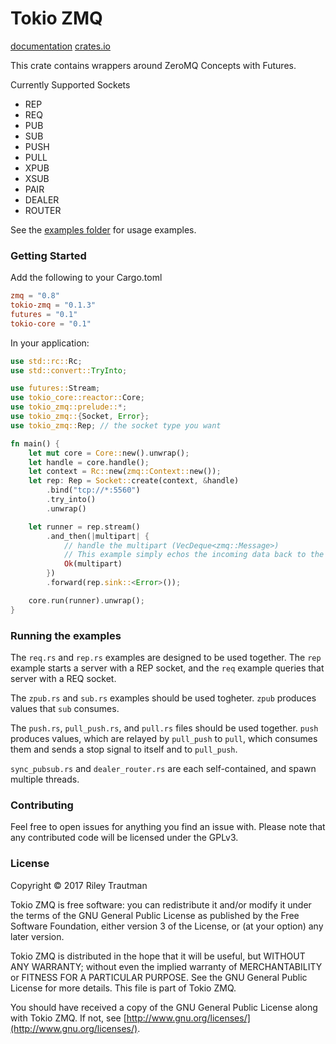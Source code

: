 # Tokio ZMQ

[documentation](https://docs.rs/tokio-zmq/0.1.0/tokio_zmq/)
[crates.io](https://crates.io/crates/tokio-zmq)

This crate contains wrappers around ZeroMQ Concepts with Futures.

Currently Supported Sockets
 - REP
 - REQ
 - PUB
 - SUB
 - PUSH
 - PULL
 - XPUB
 - XSUB
 - PAIR
 - DEALER
 - ROUTER

See the [examples folder](https://github.com/asonix/zmq-futures/tree/master/examples) for usage examples.

### Getting Started

Add the following to your Cargo.toml
```toml
zmq = "0.8"
tokio-zmq = "0.1.3"
futures = "0.1"
tokio-core = "0.1"
```

In your application:
```rust
use std::rc::Rc;
use std::convert::TryInto;

use futures::Stream;
use tokio_core::reactor::Core;
use tokio_zmq::prelude::*;
use tokio_zmq::{Socket, Error};
use tokio_zmq::Rep; // the socket type you want

fn main() {
    let mut core = Core::new().unwrap();
    let handle = core.handle();
    let context = Rc::new(zmq::Context::new());
    let rep: Rep = Socket::create(context, &handle)
        .bind("tcp://*:5560")
        .try_into()
        .unwrap()

    let runner = rep.stream()
        .and_then(|multipart| {
            // handle the multipart (VecDeque<zmq::Message>)
            // This example simply echos the incoming data back to the client.
            Ok(multipart)
        })
        .forward(rep.sink::<Error>());

    core.run(runner).unwrap();
}
```

### Running the examples
The `req.rs` and `rep.rs` examples are designed to be used together. The `rep` example starts a server with a REP socket, and the `req` example queries that server with a REQ socket.

The `zpub.rs` and `sub.rs` examples should be used togheter. `zpub` produces values that `sub` consumes.

The `push.rs`, `pull_push.rs`, and `pull.rs` files should be used together. `push` produces values, which are relayed by `pull_push` to `pull`, which consumes them and sends a stop signal to itself and to `pull_push`.

`sync_pubsub.rs` and `dealer_router.rs` are each self-contained, and spawn multiple threads.

### Contributing
Feel free to open issues for anything you find an issue with. Please note that any contributed code will be licensed under the GPLv3.

### License

Copyright © 2017 Riley Trautman

Tokio ZMQ is free software: you can redistribute it and/or modify it under the terms of the GNU General Public License as published by the Free Software Foundation, either version 3 of the License, or (at your option) any later version.

Tokio ZMQ is distributed in the hope that it will be useful, but WITHOUT ANY WARRANTY; without even the implied warranty of MERCHANTABILITY or FITNESS FOR A PARTICULAR PURPOSE. See the GNU General Public License for more details. This file is part of Tokio ZMQ.

You should have received a copy of the GNU General Public License along with Tokio ZMQ. If not, see [http://www.gnu.org/licenses/](http://www.gnu.org/licenses/).
